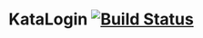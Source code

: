 # KataLogin [![Build Status](https://travis-ci.org/acostapazo/KataLogin.svg?branch=master)](https://travis-ci.org/acostapazo/KataLogin)
